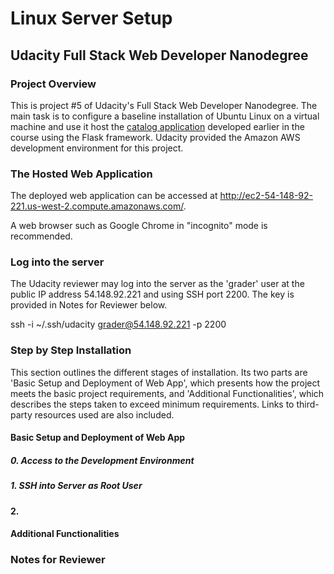 # Linux Server Setup
## Udacity Full Stack Web Developer Nanodegree

### Project Overview
This is project #5 of Udacity's Full Stack Web Developer Nanodegree.
The main task is to configure a baseline installation of Ubuntu Linux
on a virtual machine and use it host the [catalog application][1] 
developed earlier in the course using the Flask framework. Udacity
provided the Amazon AWS development environment for this project.

### The Hosted Web Application

The deployed web application can be accessed at
http://ec2-54-148-92-221.us-west-2.compute.amazonaws.com/. 

A web browser such as Google Chrome in "incognito" mode is recommended.

### Log into the server

The Udacity reviewer may log into the server as the 'grader' user
at the public IP address 54.148.92.221 and using SSH port 2200. The
key is provided in Notes for Reviewer below.

ssh -i ~/.ssh/udacity grader@54.148.92.221 -p 2200

### Step by Step Installation
This section outlines the different stages of installation. Its two parts
are 'Basic Setup and Deployment of Web App', which presents how the project
meets the basic project requirements, and 'Additional Functionalities', 
which describes the steps taken to exceed minimum requirements. Links to 
third-party resources used are also included. 

#### Basic Setup and Deployment of Web App

##### 0. Access to the Development Environment

##### 1. SSH into Server as Root User

#### 2.

#### Additional Functionalities

### Notes for Reviewer

[1]: https://github.com/robertozanchi/catalog-app
